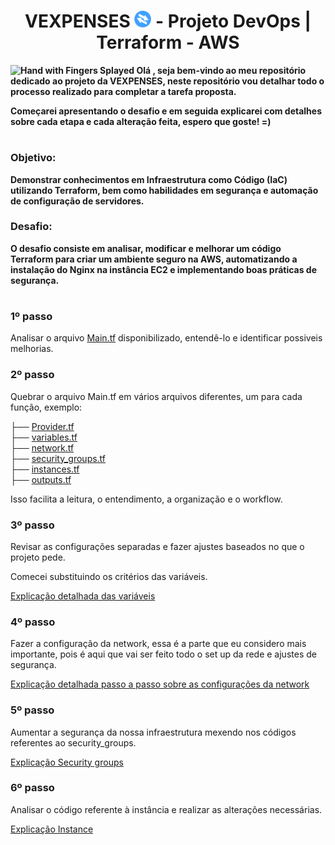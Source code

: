 ### <h1 align=center> VEXPENSES <img src="https://github.com/Rodrigolppz/Vexpenses-Terraform/blob/main/Vexpenses.png" alt="Descrição da imagem" width="27"> - Projeto DevOps | Terraform - AWS </h1>

<p>
  
 <b> <img src="https://raw.githubusercontent.com/Tarikul-Islam-Anik/Animated-Fluent-Emojis/master/Emojis/Hand%20gestures/Hand%20with%20Fingers%20Splayed.png" alt="Hand with Fingers Splayed" width="25" height="25" /> Olá , seja bem-vindo ao meu repositório dedicado ao projeto da VEXPENSES, neste repositório vou detalhar todo o processo realizado para completar a tarefa proposta.</b>

  
</p>

<p>

  <b>Começarei apresentando o desafio e em seguida explicarei com detalhes sobre cada etapa e cada alteração feita, espero que goste! =)</b>
  
</p>

#

### Objetivo:
<b>Demonstrar conhecimentos em Infraestrutura como Código (IaC) utilizando Terraform, bem como habilidades em segurança e automação de configuração de servidores.</b>

### Desafio:
<b>O desafio consiste em analisar, modificar e melhorar um código Terraform para criar um ambiente seguro na AWS, automatizando a instalação do Nginx na instância EC2 e implementando boas práticas de segurança.</b>

#

### 1º passo
Analisar o arquivo [Main.tf](https://github.com/Rodrigolppz/Vexpenses-Terraform/blob/main/Arquivos/main.tf) disponibilizado, entendê-lo e identificar possiveis melhorias.

### 2º passo
Quebrar o arquivo Main.tf em vários arquivos diferentes, um para cada função, exemplo: 

├── [Provider.tf](https://github.com/Rodrigolppz/Vexpenses-Terraform/tree/main/Arquivos/Provider)              
├── [variables.tf](https://github.com/Rodrigolppz/Vexpenses-Terraform/tree/main/Arquivos/Variables)             
├── [network.tf](https://github.com/Rodrigolppz/Vexpenses-Terraform/tree/main/Arquivos/network)               
├── [security_groups.tf](https://github.com/Rodrigolppz/Vexpenses-Terraform/tree/main/Arquivos/security-groups)       
├── [instances.tf](https://github.com/Rodrigolppz/Vexpenses-Terraform/tree/main/Arquivos/instances)             
├── [outputs.tf](https://github.com/Rodrigolppz/Vexpenses-Terraform/tree/main/Arquivos/outputs)

Isso facilita a leitura, o entendimento, a organização e o workflow.

### 3º passo
Revisar as configurações separadas e fazer ajustes baseados no que o projeto pede. 

Comecei substituindo os critérios das variáveis.

[Explicação detalhada das variáveis](https://github.com/Rodrigolppz/Vexpenses-Terraform/tree/main/Arquivos/Vari%C3%A1veis)

### 4º passo
Fazer a configuração da network, essa é a parte que eu considero mais importante, pois é aqui que vai ser feito todo o set up da rede e ajustes de segurança. 

[Explicação detalhada passo a passo sobre as configurações da network](https://github.com/Rodrigolppz/Vexpenses-Terraform/tree/main/Arquivos/network)

### 5º passo

Aumentar a segurança da nossa infraestrutura mexendo nos códigos referentes ao security_groups.

[Explicação Security groups](https://github.com/Rodrigolppz/Vexpenses-Terraform/tree/main/Arquivos/security-groups)

### 6º passo
Analisar o código referente à instância e realizar as alterações necessárias.

[Explicação Instance](https://github.com/Rodrigolppz/Vexpenses-Terraform/tree/main/Arquivos/instances)






